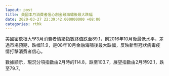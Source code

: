 ```yaml
---
layout: post
title: 美國本月消費者信心創金融海嘯後最大跌幅
date: 2020-03-27 22:39:42.000000000 +08:00
categories: rthk
---
```


美國密歇根大學3月消費者情緒指數終值跌至89.1，創2016年10月後最低水平，差過市場預期，跌幅11.9，是08年10月金融海嘯後最大跌幅，反映新型冠狀病毒疫情打擊消費者信心。

數據顯示，現況分項指數由2月時的114.8，跌至103.7，展望指數由2月時92.1，跌至79.7。
